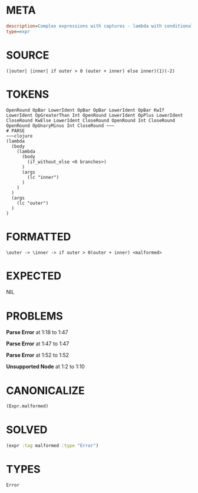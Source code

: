 # META
~~~ini
description=Complex expressions with captures - lambda with conditionals and captures
type=expr
~~~
# SOURCE
~~~roc
(|outer| |inner| if outer > 0 (outer + inner) else inner)(1)(-2)
~~~
# TOKENS
~~~text
OpenRound OpBar LowerIdent OpBar OpBar LowerIdent OpBar KwIf LowerIdent OpGreaterThan Int OpenRound LowerIdent OpPlus LowerIdent CloseRound KwElse LowerIdent CloseRound OpenRound Int CloseRound OpenRound OpUnaryMinus Int CloseRound ~~~
# PARSE
~~~clojure
(lambda
  (body
    (lambda
      (body
        (if_without_else <6 branches>)
      )
      (args
        (lc "inner")
      )
    )
  )
  (args
    (lc "outer")
  )
)
~~~
# FORMATTED
~~~roc
\outer -> \inner -> if outer > 0(outer + inner) <malformed>
~~~
# EXPECTED
NIL
# PROBLEMS
**Parse Error**
at 1:18 to 1:47

**Parse Error**
at 1:47 to 1:47

**Parse Error**
at 1:52 to 1:52

**Unsupported Node**
at 1:2 to 1:10

# CANONICALIZE
~~~clojure
(Expr.malformed)
~~~
# SOLVED
~~~clojure
(expr :tag malformed :type "Error")
~~~
# TYPES
~~~roc
Error
~~~
